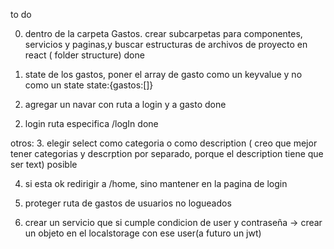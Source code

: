 to do

0. dentro de la carpeta Gastos. crear subcarpetas para componentes, servicios y paginas,y buscar estructuras de archivos de proyecto en react ( folder structure) done

1) state de los gastos, poner el array de gasto como un keyvalue y no como un state
   state:{gastos:[]}

2) agregar un navar con ruta a login y a gasto done

2. login ruta especifica /logIn done

otros:
3. elegir select como categoria o como description ( creo que mejor tener categorias y descrption por separado, porque el description tiene que ser text) posible

4. si esta ok redirigir a /home, sino mantener en la pagina de login

5. proteger ruta de gastos de usuarios no logueados

6. crear un servicio que si cumple condicion de user y contraseña -> crear un objeto en el localstorage con ese user(a futuro un jwt)


